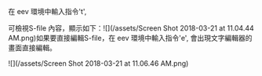 在 eev 環境中輸入指令't',

可檢視S-file 內容，顯示如下：![](/assets/Screen Shot 2018-03-21 at 11.04.44 AM.png)如果要直接編輯S-file，在 eev 環境中輸入指令'e', 會出現文字編輯器的畫面直接編輯。

![](/assets/Screen Shot 2018-03-21 at 11.06.46 AM.png)



